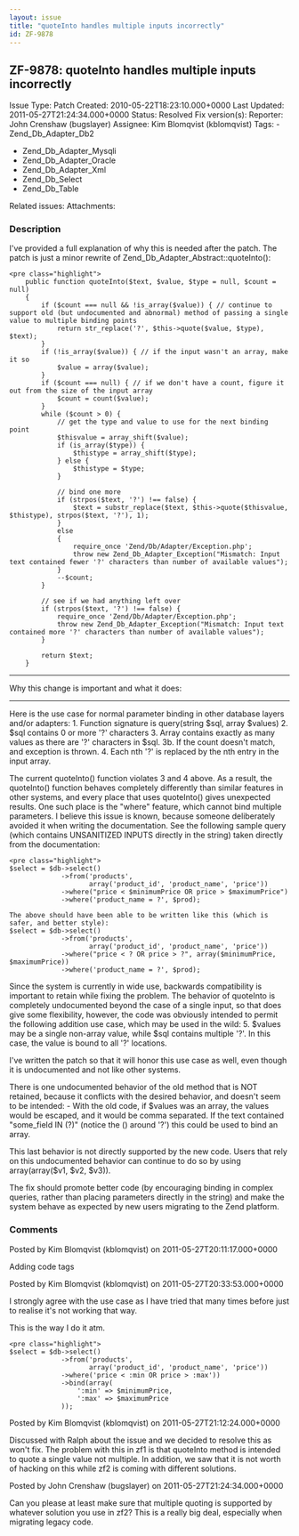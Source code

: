 ```yaml
---
layout: issue
title: "quoteInto handles multiple inputs incorrectly"
id: ZF-9878
---
```


ZF-9878: quoteInto handles multiple inputs incorrectly
------------------------------------------------------

 Issue Type: Patch Created: 2010-05-22T18:23:10.000+0000 Last Updated: 2011-05-27T21:24:34.000+0000 Status: Resolved Fix version(s): 
 Reporter:  John Crenshaw (bugslayer)  Assignee:  Kim Blomqvist (kblomqvist)  Tags: - Zend\_Db\_Adapter\_Db2
- Zend\_Db\_Adapter\_Mysqli
- Zend\_Db\_Adapter\_Oracle
- Zend\_Db\_Adapter\_Xml
- Zend\_Db\_Select
- Zend\_Db\_Table
 
 Related issues: 
 Attachments: 
### Description

I've provided a full explanation of why this is needed after the patch. The patch is just a minor rewrite of Zend\_Db\_Adapter\_Abstract::quoteInto():

 
    <pre class="highlight">
        public function quoteInto($text, $value, $type = null, $count = null)
        {
            if ($count === null && !is_array($value)) { // continue to support old (but undocumented and abnormal) method of passing a single value to multiple binding points 
                return str_replace('?', $this->quote($value, $type), $text);
            }
            if (!is_array($value)) { // if the input wasn't an array, make it so
                $value = array($value);
            }
            if ($count === null) { // if we don't have a count, figure it out from the size of the input array
                $count = count($value);
            }
            while ($count > 0) {
                // get the type and value to use for the next binding point
                $thisvalue = array_shift($value);
                if (is_array($type)) {
                    $thistype = array_shift($type);
                } else {
                    $thistype = $type;
                }
                
                // bind one more
                if (strpos($text, '?') !== false) {
                    $text = substr_replace($text, $this->quote($thisvalue, $thistype), strpos($text, '?'), 1);
                }
                else
                {
                    require_once 'Zend/Db/Adapter/Exception.php';
                    throw new Zend_Db_Adapter_Exception("Mismatch: Input text contained fewer '?' characters than number of available values");
                }
                --$count;
            }
    
            // see if we had anything left over
            if (strpos($text, '?') !== false) {
                require_once 'Zend/Db/Adapter/Exception.php';
                throw new Zend_Db_Adapter_Exception("Mismatch: Input text contained more '?' characters than number of available values");
            }
    
            return $text;
        }


- - - - - -

Why this change is important and what it does:

- - - - - -

Here is the use case for normal parameter binding in other database layers and/or adapters: 1. Function signature is query(string $sql, array $values) 2. $sql contains 0 or more '?' characters 3. Array contains exactly as many values as there are '?' characters in $sql. 3b. If the count doesn't match, and exception is thrown. 4. Each nth '?' is replaced by the nth entry in the input array.

The current quoteInto() function violates 3 and 4 above. As a result, the quoteInto() function behaves completely differently than similar features in other systems, and every place that uses quoteInto() gives unexpected results. One such place is the "where" feature, which cannot bind multiple parameters. I believe this issue is known, because someone deliberately avoided it when writing the documentation. See the following sample query (which contains UNSANITIZED INPUTS directly in the string) taken directly from the documentation:

 
    <pre class="highlight">
    $select = $db->select()
                 ->from('products',
                        array('product_id', 'product_name', 'price'))
                 ->where("price < $minimumPrice OR price > $maximumPrice")
                 ->where('product_name = ?', $prod);
    
    The above should have been able to be written like this (which is safer, and better style):
    $select = $db->select()
                 ->from('products',
                        array('product_id', 'product_name', 'price'))
                 ->where("price < ? OR price > ?", array($minimumPrice, $maximumPrice))
                 ->where('product_name = ?', $prod);


Since the system is currently in wide use, backwards compatibility is important to retain while fixing the problem. The behavior of quoteInto is completely undocumented beyond the case of a single input, so that does give some flexibility, however, the code was obviously intended to permit the following addition use case, which may be used in the wild: 5. $values may be a single non-array value, while $sql contains multiple '?'. In this case, the value is bound to all '?' locations.

I've written the patch so that it will honor this use case as well, even though it is undocumented and not like other systems.

There is one undocumented behavior of the old method that is NOT retained, because it conflicts with the desired behavior, and doesn't seem to be intended: - With the old code, if $values was an array, the values would be escaped, and it would be comma separated. If the text contained "some\_field IN (?)" (notice the () around '?') this could be used to bind an array.

This last behavior is not directly supported by the new code. Users that rely on this undocumented behavior can continue to do so by using array(array($v1, $v2, $v3)).

The fix should promote better code (by encouraging binding in complex queries, rather than placing parameters directly in the string) and make the system behave as expected by new users migrating to the Zend platform.

 

 

### Comments

Posted by Kim Blomqvist (kblomqvist) on 2011-05-27T20:11:17.000+0000

Adding code tags

 

 

Posted by Kim Blomqvist (kblomqvist) on 2011-05-27T20:33:53.000+0000

I strongly agree with the use case as I have tried that many times before just to realise it's not working that way.

This is the way I do it atm.

 
    <pre class="highlight">
    $select = $db->select()
                 ->from('products',
                        array('product_id', 'product_name', 'price'))
                 ->where('price < :min OR price > :max'))
                 ->bind(array(
                     ':min' => $minimumPrice,
                     ':max' => $maximumPrice
                 ));


 

 

Posted by Kim Blomqvist (kblomqvist) on 2011-05-27T21:12:24.000+0000

Discussed with Ralph about the issue and we decided to resolve this as won't fix. The problem with this in zf1 is that quoteInto method is intended to quote a single value not multiple. In addition, we saw that it is not worth of hacking on this while zf2 is coming with different solutions.

 

 

Posted by John Crenshaw (bugslayer) on 2011-05-27T21:24:34.000+0000

Can you please at least make sure that multiple quoting is supported by whatever solution you use in zf2? This is a really big deal, especially when migrating legacy code.

 

 
